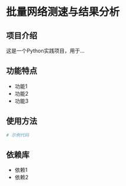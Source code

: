 # 批量网络测速与结果分析

## 项目介绍

这是一个Python实践项目，用于...

## 功能特点

- 功能1
- 功能2
- 功能3

## 使用方法

```python
# 示例代码
```

## 依赖库

- 依赖1
- 依赖2

